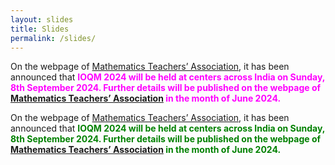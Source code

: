 ```yaml
---
layout: slides
title: Slides
permalink: /slides/
---
```


On the webpage of [Mathematics Teachers’ Association](https://www.mtai.org.in/), it has been announced that <span style="color: fuchsia"> **IOQM 2024 will be held at centers across India on Sunday, 8th September 2024. Further details will be published on the webpage of [Mathematics Teachers’ Association](https://www.mtai.org.in/) in the month of June 2024.**</span>

On the webpage of [Mathematics Teachers’ Association](https://www.mtai.org.in/), it has been announced that <span style="color: green"> **IOQM 2024 will be held at centers across India on Sunday, 8th September 2024. Further details will be published on the webpage of [Mathematics Teachers’ Association](https://www.mtai.org.in/) in the month of June 2024.**</span>
